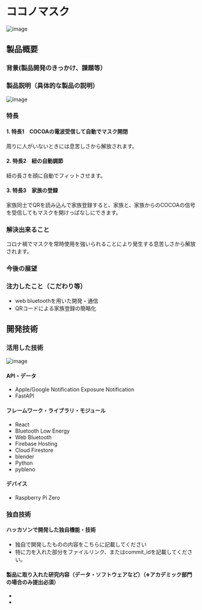 # ココノマスク
![image](https://user-images.githubusercontent.com/38291975/139435847-981771ed-dc06-4846-a17f-aae96ee9c854.png)


## 製品概要
### 背景(製品開発のきっかけ、課題等）
### 製品説明（具体的な製品の説明）
![image](https://user-images.githubusercontent.com/38291975/139435877-484c4f48-e14e-4967-bc1a-b8cfeeac1472.png)
### 特長
#### 1. 特長1　COCOAの電波受信して自動でマスク開閉
周りに人がいないときには息苦しさから解放されます。

#### 2. 特長2　紐の自動調節
紐の長さを顔に自動でフィットさせます。

#### 3. 特長3　家族の登録
家族同士でQRを読み込んで家族登録すると、家族と、家族からのCOCOAの信号を受信してもマスクを開けっぱなしにできます。


### 解決出来ること
コロナ禍でマスクを常時使用を強いられることにより発生する息苦しさから解放されます。

### 今後の展望
### 注力したこと（こだわり等）
* web bluetoothを用いた開発・通信
* QRコードによる家族登録の簡略化

## 開発技術
### 活用した技術
![image](https://user-images.githubusercontent.com/38291975/139435910-7a3bd85b-8189-4b8d-828a-fb2e407c4600.png)

#### API・データ
* Apple/Google Notification Exposure Notification
* FastAPI


#### フレームワーク・ライブラリ・モジュール
* React
* Bluetooth Low Energy
* Web Bluetooth
* Firebase Hosting
* Cloud Firestore
* blender
* Python
* pybleno

#### デバイス
* Raspberry Pi Zero

### 独自技術
#### ハッカソンで開発した独自機能・技術
* 独自で開発したものの内容をこちらに記載してください
* 特に力を入れた部分をファイルリンク、またはcommit_idを記載してください。

#### 製品に取り入れた研究内容（データ・ソフトウェアなど）（※アカデミック部門の場合のみ提出必須）
* 
* 
